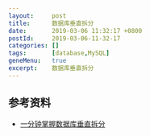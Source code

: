 ```yaml
---
layout:     post
title:      数据库垂直拆分
date:       2019-03-06 11:32:17 +0800
postId:     2019-03-06-11-32-17
categories: []
tags:       [database,MySQL]
geneMenu:   true
excerpt:    数据库垂直拆分
---
```


## 





## 参考资料

* [一分钟掌握数据库垂直拆分](https://www.w3cschool.cn/architectroad/architectroad-vertical-split-database.html)